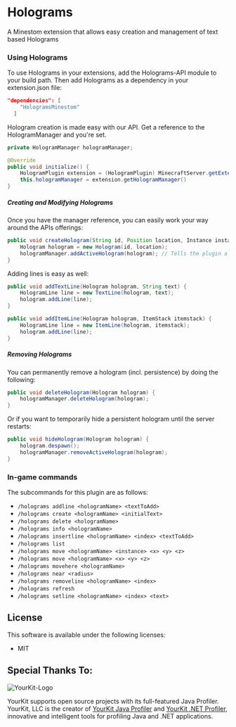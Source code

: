 # Holograms
A Minestom extension that allows easy creation and management of text based Holograms

### Using Holograms

To use Holograms in your extensions, add the Holograms-API module to your build path. Then add Holograms as a dependency in your extension.json file:

```extension.json
"dependencies": [
    "HologramsMinestom"
  ]
```

Hologram creation is made easy with our API. Get a reference to the HologramManager and you're set.

```java
private HologramManager hologramManager;

@Override
public void initialize() {
    HologramPlugin extension = (HologramPlugin) MinecraftServer.getExtensionManager().getExtension("HologramsMinestom");
    this.hologramManager = extension.getHologramManager()
}
```

##### Creating and Modifying Holograms

Once you have the manager reference, you can easily work your way around the APIs offerings:

```java
public void createHologram(String id, Position location, Instance instance) {
    Hologram hologram = new Hologram(id, location);
    hologramManager.addActiveHologram(hologram); // Tells the plugin a new Hologram was added
}
```

Adding lines is easy as well:

```java
public void addTextLine(Hologram hologram, String text) {
    HologramLine line = new TextLine(hologram, text);
    hologram.addLine(line);
}

public void addItemLine(Hologram hologram, ItemStack itemstack) {
    HologramLine line = new ItemLine(hologram, itemstack);
    hologram.addLine(line);
}
```

##### Removing Holograms

You can permanently remove a hologram (incl. persistence) by doing the following:

```java
public void deleteHologram(Hologram hologram) {
    hologramManager.deleteHologram(hologram);
}
```

Or if you want to temporarily hide a persistent hologram until the server restarts:

```java
public void hideHologram(Hologram hologram) {
    hologram.despawn();
    hologramManager.removeActiveHologram(hologram);
}
```

### In-game commands
The subcommands for this plugin are as follows:

* `/holograms addline <hologramName> <textToAdd>`
* `/holograms create <hologramName> <initialText>`
* `/holograms delete <hologramName>`
* `/holograms info <hologramName>`
* `/holograms insertline <hologramName> <index> <textToAdd>`
* `/holograms list`
* `/holograms move <hologramName> <instance> <x> <y> <z>`
* `/holograms move <hologramName> <x> <y> <z>`
* `/holograms movehere <hologramName>`
* `/holograms near <radius>`
* `/holograms removeline <hologramName> <index>`
* `/holograms refresh`
* `/holograms setline <hologramName> <index> <text>`


## License ##
This software is available under the following licenses:

* MIT

Special Thanks To:
-------------

![YourKit-Logo](https://www.yourkit.com/images/yklogo.png)

YourKit supports open source projects with its full-featured Java Profiler. YourKit, LLC is the creator of [YourKit Java Profiler](https://www.yourkit.com/java/profiler/) and [YourKit .NET Profiler](https://www.yourkit.com/.net/profiler/), innovative and intelligent tools for profiling Java and .NET applications.
